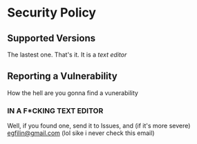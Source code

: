 # Security Policy

## Supported Versions
The lastest one. That's it. It is a *text editor*

## Reporting a Vulnerability
How the hell are you gonna find a vunerability

### **IN A F*CKING TEXT EDITOR**
Well, if you found one, send it to Issues, and (if it's more severe) egfilin@gmail.com (lol sike i never check this email)
